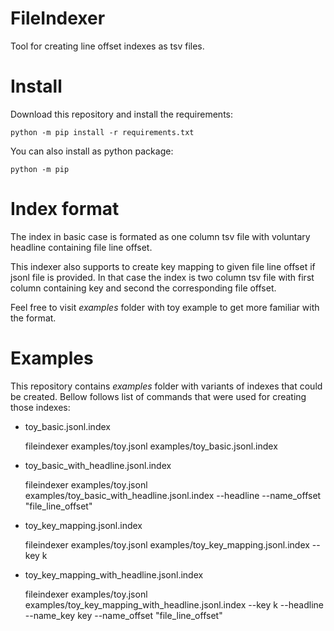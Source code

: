 # FileIndexer
Tool for creating line offset indexes as tsv files.

# Install

Download this repository and install the requirements:

    python -m pip install -r requirements.txt

You can also install as python package:

    python -m pip 

# Index format
The index in basic case is formated as one column tsv file with voluntary headline containing file line offset.

This indexer also supports to create key mapping to given file line offset if jsonl file is provided. In that case the 
index is two column tsv file with first column containing key and second the corresponding file offset.

Feel free to visit <i>examples</i> folder with toy example to get more familiar with the format.

# Examples
This repository contains <i>examples</i> folder with variants of indexes that could be created. Bellow follows list of
commands that were used for creating those indexes:

* toy_basic.jsonl.index


    fileindexer examples/toy.jsonl examples/toy_basic.jsonl.index

* toy_basic_with_headline.jsonl.index


    fileindexer examples/toy.jsonl examples/toy_basic_with_headline.jsonl.index --headline --name_offset "file_line_offset"

* toy_key_mapping.jsonl.index


    fileindexer examples/toy.jsonl examples/toy_key_mapping.jsonl.index --key k

* toy_key_mapping_with_headline.jsonl.index


    fileindexer examples/toy.jsonl examples/toy_key_mapping_with_headline.jsonl.index --key k --headline --name_key key --name_offset "file_line_offset"